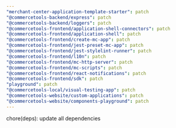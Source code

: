 ```yaml
---
"merchant-center-application-template-starter": patch
"@commercetools-backend/express": patch
"@commercetools-backend/loggers": patch
"@commercetools-frontend/application-shell-connectors": patch
"@commercetools-frontend/application-shell": patch
"@commercetools-frontend/create-mc-app": patch
"@commercetools-frontend/jest-preset-mc-app": patch
"@commercetools-frontend/jest-stylelint-runner": patch
"@commercetools-frontend/l10n": patch
"@commercetools-frontend/mc-http-server": patch
"@commercetools-frontend/mc-scripts": patch
"@commercetools-frontend/react-notifications": patch
"@commercetools-frontend/sdk": patch
"playground": patch
"@commercetools-local/visual-testing-app": patch
"@commercetools-website/custom-applications": patch
"@commercetools-website/components-playground": patch
---
```


chore(deps): update all dependencies
